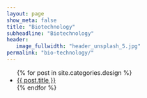 ```yaml
---
layout: page
show_meta: false
title: "Biotechnology"
subheadline: "Biotechnology"
header:
   image_fullwidth: "header_unsplash_5.jpg"
permalink: "bio-technology/"
---
```

<ul>
    {% for post in site.categories.design %}
    <li><a href="{{ site.url }}{{ site.baseurl }}{{ post.url }}">{{ post.title }}</a></li>
    {% endfor %}
</ul>
